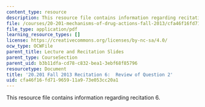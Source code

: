 ```yaml
---
content_type: resource
description: This resource file contains information regarding recitation 6.
file: /courses/20-201-mechanisms-of-drug-actions-fall-2013/cfa46f16fd71965911a973e053cc20a1_MIT20_201F13_R6_revQ2.pdf
file_type: application/pdf
learning_resource_types: []
license: https://creativecommons.org/licenses/by-nc-sa/4.0/
ocw_type: OCWFile
parent_title: Lecture and Recitation Slides
parent_type: CourseSection
parent_uid: b3b11dfa-cd78-c832-bea1-3ebf68f85796
resourcetype: Document
title: '20.201 Fall 2013 Recitation 6:  Review of Question 2'
uid: cfa46f16-fd71-9659-11a9-73e053cc20a1
---
```

This resource file contains information regarding recitation 6.